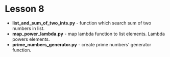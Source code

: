 # Lesson 8
+ __list_and_sum_of_two_ints.py__ - function which search sum of two numbers in list.
+ __map_power_lambda.py__ - map lambda function to list elements. Lambda powers elements.
+ __prime_numbers_generator.py__ - create prime numbers' generator function.